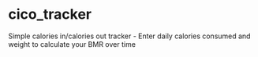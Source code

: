 # cico_tracker
Simple calories in/calories out tracker - Enter daily calories consumed and weight to calculate your BMR over time
